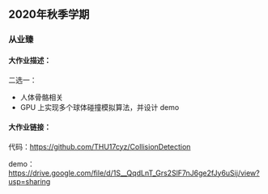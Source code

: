 ## 2020年秋季学期

### 从业臻

#### 大作业描述：

二选一：

- 人体骨骼相关
- GPU 上实现多个球体碰撞模拟算法，并设计 demo

#### 大作业链接：

代码：https://github.com/THU17cyz/CollisionDetection

demo：https://drive.google.com/file/d/1S__QqdLnT_Grs2SlF7nJ6ge2fJy6uSij/view?usp=sharing